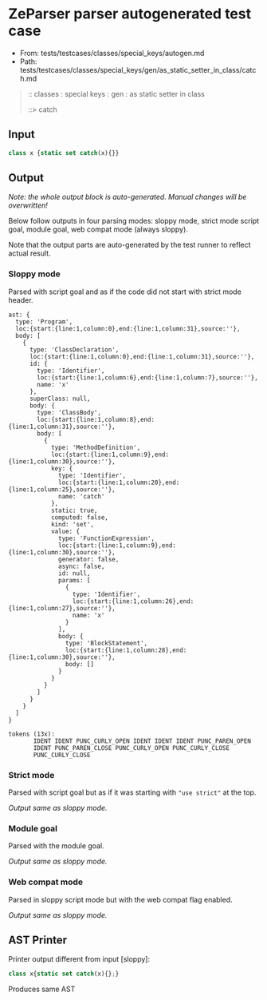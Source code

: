 # ZeParser parser autogenerated test case

- From: tests/testcases/classes/special_keys/autogen.md
- Path: tests/testcases/classes/special_keys/gen/as_static_setter_in_class/catch.md

> :: classes : special keys : gen : as static setter in class
>
> ::> catch

## Input


`````js
class x {static set catch(x){}}
`````

## Output

_Note: the whole output block is auto-generated. Manual changes will be overwritten!_

Below follow outputs in four parsing modes: sloppy mode, strict mode script goal, module goal, web compat mode (always sloppy).

Note that the output parts are auto-generated by the test runner to reflect actual result.

### Sloppy mode

Parsed with script goal and as if the code did not start with strict mode header.

`````
ast: {
  type: 'Program',
  loc:{start:{line:1,column:0},end:{line:1,column:31},source:''},
  body: [
    {
      type: 'ClassDeclaration',
      loc:{start:{line:1,column:0},end:{line:1,column:31},source:''},
      id: {
        type: 'Identifier',
        loc:{start:{line:1,column:6},end:{line:1,column:7},source:''},
        name: 'x'
      },
      superClass: null,
      body: {
        type: 'ClassBody',
        loc:{start:{line:1,column:8},end:{line:1,column:31},source:''},
        body: [
          {
            type: 'MethodDefinition',
            loc:{start:{line:1,column:9},end:{line:1,column:30},source:''},
            key: {
              type: 'Identifier',
              loc:{start:{line:1,column:20},end:{line:1,column:25},source:''},
              name: 'catch'
            },
            static: true,
            computed: false,
            kind: 'set',
            value: {
              type: 'FunctionExpression',
              loc:{start:{line:1,column:9},end:{line:1,column:30},source:''},
              generator: false,
              async: false,
              id: null,
              params: [
                {
                  type: 'Identifier',
                  loc:{start:{line:1,column:26},end:{line:1,column:27},source:''},
                  name: 'x'
                }
              ],
              body: {
                type: 'BlockStatement',
                loc:{start:{line:1,column:28},end:{line:1,column:30},source:''},
                body: []
              }
            }
          }
        ]
      }
    }
  ]
}

tokens (13x):
       IDENT IDENT PUNC_CURLY_OPEN IDENT IDENT IDENT PUNC_PAREN_OPEN
       IDENT PUNC_PAREN_CLOSE PUNC_CURLY_OPEN PUNC_CURLY_CLOSE
       PUNC_CURLY_CLOSE
`````

### Strict mode

Parsed with script goal but as if it was starting with `"use strict"` at the top.

_Output same as sloppy mode._

### Module goal

Parsed with the module goal.

_Output same as sloppy mode._

### Web compat mode

Parsed in sloppy script mode but with the web compat flag enabled.

_Output same as sloppy mode._

## AST Printer

Printer output different from input [sloppy]:

````js
class x{static set catch(x){};}
````

Produces same AST
